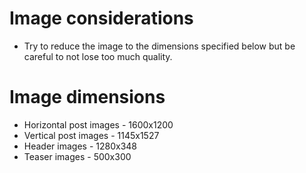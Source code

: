 # Image considerations
- Try to reduce the image to the dimensions specified below but be careful to not lose too much quality.

# Image dimensions
- Horizontal post images - 1600x1200
- Vertical post images - 1145x1527
- Header images - 1280x348
- Teaser images - 500x300
